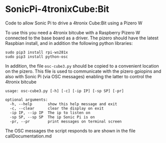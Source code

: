 # SonicPi-4tronixCube:Bit
Code to allow Sonic Pi to drive a 4tronix Cube:Bit using a Pizero W

To use this you need a 4tronix bitcube with a Raspberry Pizero W connected to the base board as a driver.
The pizero should have the latest Raspbian install, and in addition the following python libraries:
```
sudo pip3 install rpi-ws281x
sudo pip3 install python-osc
```
In addition, the file `osc-cube3.py` should be copied to a convenient location on the pizero.
This file is used to communicate with the pizero gpiopins and also with Sonic Pi (via OSC messages)
enabling the latter to control the 4tronix bitcube
```
usage: osc-cube3.py [-h] [-c] [-ip IP] [-sp SP] [-pr]

optional arguments:
  -h, --help       show this help message and exit
  -c, --clear      clear the display on exit
  -ip IP, --ip IP  The ip to listen on
  -sp SP, --sp SP  The ip Sonic Pi is on
  -pr, --pr        print messages on terminal screen
  ```
  The OSC messages the script responds to are shown in the file callDocumentation.md
  

